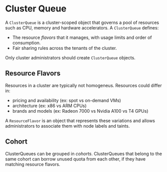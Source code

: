 # Cluster Queue

A `ClusterQueue` is a cluster-scoped object that governs a pool of resources
such as CPU, memory and hardware accelerators. A `ClusterQueue` defines:
- The resource _flavors_ that it manages, with usage limits and order of consumption.
- Fair sharing rules across the tenants of the cluster.

Only cluster administrators should create `ClusterQueue` objects.

## Resource Flavors

Resources in a cluster are typically not homogeneus. Resources could differ in:
- pricing and availability (ex: spot vs on-demand VMs)
- architecture (ex: x86 vs ARM CPUs)
- brands and models (ex: Radeon 7000 vs Nvidia A100 vs T4 GPUs)

A `ResourceFlavor` is an object that represents these variations and allows
administrators to associate them with node labels and taints.

## Cohort

ClusterQueues can be grouped in _cohorts_. ClusterQueues that belong to the
same cohort can borrow unused quota from each other, if they have matching
resource flavors.